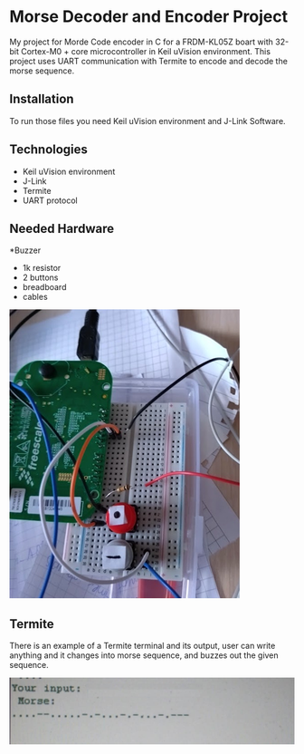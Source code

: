 # Morse Decoder and Encoder Project  
My project for Morde Code encoder in C for a FRDM-KL05Z boart with 32-bit Cortex-M0 + core microcontroller in Keil uVision environment. This project uses UART communication with Termite to encode and decode the morse sequence.
## Installation
To run those files you need Keil uVision environment and J-Link Software. 
## Technologies
* Keil uVision environment
* J-Link
* Termite
* UART protocol
## Needed Hardware
*Buzzer
* 1k resistor
* 2 buttons 
* breadboard
* cables
  
![morse](images/morse.png)

## Termite 
There is an example of a Termite terminal and its output, user can write anything and it changes into morse sequence, and buzzes out the given sequence.

![termite](images/Termite.png)


